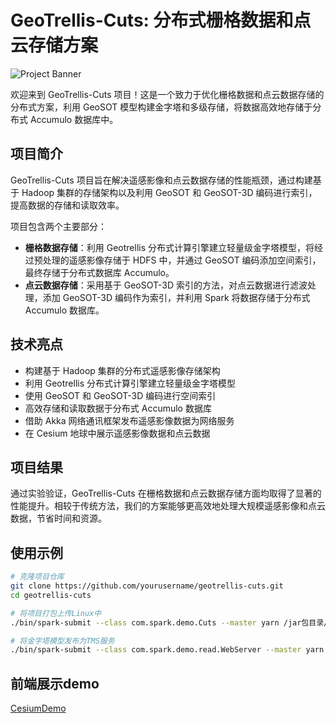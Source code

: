 # GeoTrellis-Cuts: 分布式栅格数据和点云存储方案

![Project Banner](project_banner.png) <!-- 替换为您的项目横幅图片 -->

欢迎来到 GeoTrellis-Cuts 项目！这是一个致力于优化栅格数据和点云数据存储的分布式方案，利用 GeoSOT 模型构建金字塔和多级存储，将数据高效地存储于分布式 Accumulo 数据库中。

## 项目简介

GeoTrellis-Cuts 项目旨在解决遥感影像和点云数据存储的性能瓶颈，通过构建基于 Hadoop 集群的存储架构以及利用 GeoSOT 和 GeoSOT-3D 编码进行索引，提高数据的存储和读取效率。

项目包含两个主要部分：
- **栅格数据存储**：利用 Geotrellis 分布式计算引擎建立轻量级金字塔模型，将经过预处理的遥感影像存储于 HDFS 中，并通过 GeoSOT 编码添加空间索引，最终存储于分布式数据库 Accumulo。
- **点云数据存储**：采用基于 GeoSOT-3D 索引的方法，对点云数据进行滤波处理，添加 GeoSOT-3D 编码作为索引，并利用 Spark 将数据存储于分布式 Accumulo 数据库。

## 技术亮点

- 构建基于 Hadoop 集群的分布式遥感影像存储架构
- 利用 Geotrellis 分布式计算引擎建立轻量级金字塔模型
- 使用 GeoSOT 和 GeoSOT-3D 编码进行空间索引
- 高效存储和读取数据于分布式 Accumulo 数据库
- 借助 Akka 网络通讯框架发布遥感影像数据为网络服务
- 在 Cesium 地球中展示遥感影像数据和点云数据

## 项目结果

通过实验验证，GeoTrellis-Cuts 在栅格数据和点云数据存储方面均取得了显著的性能提升。相较于传统方法，我们的方案能够更高效地处理大规模遥感影像和点云数据，节省时间和资源。

## 使用示例

```bash
# 克隆项目仓库
git clone https://github.com/yourusername/geotrellis-cuts.git
cd geotrellis-cuts

# 将项目打包上传Linux中
./bin/spark-submit --class com.spark.demo.Cuts --master yarn /jar包目录/spark_demo-0.1.0-SNAPSHOT.jar "hdfs://Hadoop集群master节点ip:port/栅格路径" "testcode" "17" "14"

# 将金字塔模型发布为TMS服务
./bin/spark-submit --class com.spark.demo.read.WebServer --master yarn /jar包目录/spark_demo-0.1.0-SNAPSHOT.jar "金字塔模型在accumulo中的存储表名"
```

## 前端展示demo
[CesiumDemo](https://github.com/KiktMa/CesiumDemo)
